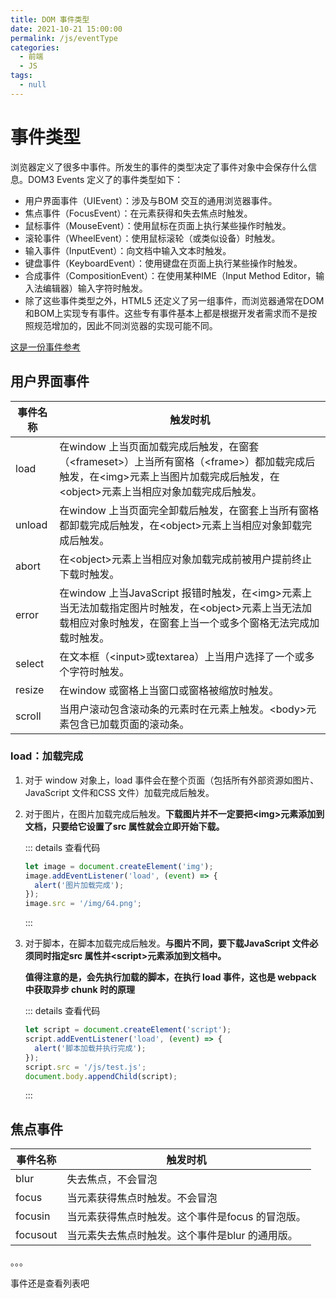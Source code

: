 ```yaml
---
title: DOM 事件类型
date: 2021-10-21 15:00:00
permalink: /js/eventType
categories:
  - 前端
  - JS
tags:
  - null
---
```


# 事件类型

浏览器定义了很多中事件。所发生的事件的类型决定了事件对象中会保存什么信息。DOM3 Events 定义了的事件类型如下：

* 用户界面事件（UIEvent）：涉及与BOM 交互的通用浏览器事件。
* 焦点事件（FocusEvent）：在元素获得和失去焦点时触发。
* 鼠标事件（MouseEvent）：使用鼠标在页面上执行某些操作时触发。
* 滚轮事件（WheelEvent）：使用鼠标滚轮（或类似设备）时触发。
* 输入事件（InputEvent）：向文档中输入文本时触发。
* 键盘事件（KeyboardEvent）：使用键盘在页面上执行某些操作时触发。
* 合成事件（CompositionEvent）：在使用某种IME（Input Method Editor，输入法编辑器）输入字符时触发。
* 除了这些事件类型之外，HTML5 还定义了另一组事件，而浏览器通常在DOM和BOM上实现专有事件。这些专有事件基本上都是根据开发者需求而不是按照规范增加的，因此不同浏览器的实现可能不同。

[这是一份事件参考](https://developer.mozilla.org/zh-CN/docs/Web/Events)

## 用户界面事件

| 事件名称 | 触发时机                                                     |
| -------- | ------------------------------------------------------------ |
| load     | 在window 上当页面加载完成后触发，在窗套（\<frameset>）上当所有窗格（\<frame>）都加载完成后触发，在\<img>元素上当图片加载完成后触发，在\<object>元素上当相应对象加载完成后触发。 |
| unload   | 在window 上当页面完全卸载后触发，在窗套上当所有窗格都卸载完成后触发，在\<object>元素上当相应对象卸载完成后触发。 |
| abort    | 在\<object>元素上当相应对象加载完成前被用户提前终止下载时触发。 |
| error    | 在window 上当JavaScript 报错时触发，在\<img>元素上当无法加载指定图片时触发，在\<object>元素上当无法加载相应对象时触发，在窗套上当一个或多个窗格无法完成加载时触发。 |
| select   | 在文本框（\<input>或textarea）上当用户选择了一个或多个字符时触发。 |
| resize   | 在window 或窗格上当窗口或窗格被缩放时触发。                  |
| scroll   | 当用户滚动包含滚动条的元素时在元素上触发。\<body>元素包含已加载页面的滚动条。 |



### load：加载完成

1. 对于 window 对象上，load 事件会在整个页面（包括所有外部资源如图片、JavaScript 文件和CSS 文件）加载完成后触发。

2. 对于图片，在图片加载完成后触发。**下载图片并不一定要把\<img>元素添加到文档，只要给它设置了src 属性就会立即开始下载。**

   <dom-test type="imgLoad" />

   ::: details 查看代码

   ```js
   let image = document.createElement('img');
   image.addEventListener('load', (event) => {
     alert('图片加载完成');
   });
   image.src = '/img/64.png';
   ```

   :::

3. 对于脚本，在脚本加载完成后触发。**与图片不同，要下载JavaScript 文件必须同时指定src 属性并\<script>元素添加到文档中。**

   **值得注意的是，会先执行加载的脚本，在执行 load 事件，这也是 webpack 中获取异步 chunk 时的原理**

   <dom-test type="jsLoad" />

   ::: details 查看代码

   ```js
   let script = document.createElement('script');
   script.addEventListener('load', (event) => {
     alert('脚本加载并执行完成');
   });
   script.src = '/js/test.js';
   document.body.appendChild(script);
   ```

   :::

## 焦点事件

| 事件名称 | 触发时机                                         |
| -------- | ------------------------------------------------ |
| blur     | 失去焦点，不会冒泡                               |
| focus    | 当元素获得焦点时触发。不会冒泡                   |
| focusin  | 当元素获得焦点时触发。这个事件是focus 的冒泡版。 |
| focusout | 当元素失去焦点时触发。这个事件是blur 的通用版。  |

。。。

事件还是查看列表吧
